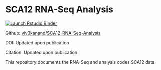 
# SCA12 RNA-Seq Analysis

<!-- badges: start -->
[![Launch Rstudio Binder](http://mybinder.org/badge_logo.svg)](https://mybinder.org/v2/gh/viv3kanand/SCA12-RNA-Seq-Analysis/master?urlpath=rstudio)
<!-- badges: end -->

Github: [viv3kanand/SCA12-RNA-Seq-Analysis](https://github.com/viv3kanand/SCA12-RNA-Seq-Analysis)

DOI: Updated upon publication

Citation: Updated upon publication

This repository documents the RNA-Seq and analysis codes SCA12 data.
